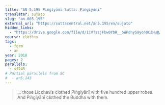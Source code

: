 ```yaml
---
title: "AN 5.195 Piṅgiyānī Sutta: Piṅgiyānī"
translator: sujato
slug: "an.005.195"
external_url: "https://suttacentral.net/an5.195/en/sujato"
hidden_links:
  - "https://drive.google.com/file/d/1CVTszjFbw0YbR__oWPdnySXyoh0CZHu8/view?usp=drivesdk"
course: clothes
tags:
  - form
  - an
year: 2018
pages: 2
parallels:
  - sf245
# Partial parallels from SC
#  - an5.143
---
```


> … those Licchavis clothed Piṅgiyānī with five hundred upper robes. And Piṅgiyānī clothed the Buddha with them.

<!---->
